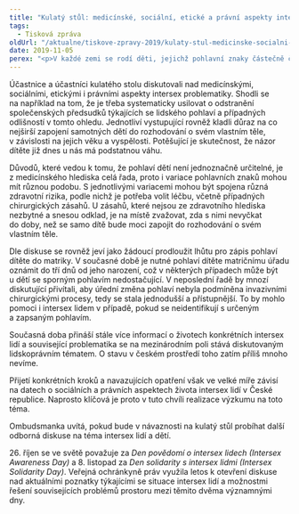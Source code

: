 ```yaml
---
title: "Kulatý stůl: medicínské, sociální, etické a právní aspekty intersex problematiky"
tags:
  - Tisková zpráva
oldUrl: "/aktualne/tiskove-zpravy-2019/kulaty-stul-medicinske-socialni-eticke-a-pravni-aspekty-intersex-problematiky"
date: 2019-11-05
perex: "<p>V každé zemi se rodí děti, jejichž pohlavní znaky částečně či zcela neodpovídají tomu, co medicína a společnost očekává od mužských a ženských těl (intersex děti). Uvádí se, že takových dětí se rodí ve světě zhruba tolik, jako dětí se zrzavými vlasy. Dne 4. listopadu 2019 proto ombudsmanka uspořádala kulatý stůl určený zástupcům z řad praktikujících lékařů, právníků, kteří se zabývají související lidskoprávní problematikou, lékařských etiků, sociologů, představitelů ústředních orgánů státní správy, podporujících spolků, ale i samotných intersex lidí. </p>"
---
```


<!-- imported from the old website -->

<p>Účastnice a účastníci kulatého stolu diskutovali nad medicínskými, sociálními, etickými i právními aspekty intersex problematiky. Shodli se na například na tom, že je třeba systematicky usilovat o odstranění společenských předsudků týkajících se lidského pohlaví a případných odlišností v tomto ohledu. Jednotliví vystupující rovněž kladli důraz na co nejširší zapojení samotných dětí do rozhodování o svém vlastním těle, v závislosti na jejich věku a vyspělosti. Potěšující je skutečnost, že názor dítěte již dnes u nás má podstatnou váhu. </p> <p>Důvodů, které vedou k tomu, že pohlaví dětí není jednoznačně určitelné, je z medicínského hlediska celá řada, proto i variace pohlavních znaků mohou mít různou podobu. S jednotlivými variacemi mohou být spojena různá zdravotní rizika, podle nichž je potřeba volit léčbu, včetně případných chirurgických zásahů. U zásahů, které nejsou ze zdravotního hlediska nezbytné a snesou odklad, je na místě zvažovat, zda s nimi nevyčkat do doby, než se samo dítě bude moci zapojit do rozhodování o svém vlastním těle. </p> <p>Dle diskuse se rovněž jeví jako žádoucí prodloužit lhůtu pro zápis pohlaví dítěte do matriky. V současné době je nutné pohlaví dítěte matričnímu úřadu oznámit do tří dnů od jeho narození, což v některých případech může být u dětí se sporným pohlavím nedostačující. V neposlední řadě by mnozí diskutující přivítali, aby úřední změna pohlaví nebyla podmíněna invazivními chirurgickými procesy, tedy se stala jednodušší a přístupnější. To by mohlo pomoci i intersex lidem v případě, pokud se neidentifikují s určeným a zapsaným pohlavím.  </p> <p>Současná doba přináší stále více informací o životech konkrétních intersex lidí a související problematika se na mezinárodním poli stává diskutovaným lidskoprávním tématem. O stavu v českém prostředí toho zatím příliš mnoho nevíme. </p> <p>Přijetí konkrétních kroků a navazujících opatření však ve velké míře závisí na datech o sociálních a právních aspektech života intersex lidí v České republice. Naprosto klíčová je proto v tuto chvíli realizace výzkumu na toto téma.</p> <p>Ombudsmanka uvítá, pokud bude v návaznosti na kulatý stůl probíhat další odborná diskuse na téma intersex lidí a dětí.</p> <p>26. říjen se ve světě považuje za <i>Den povědomí o intersex lidech (Intersex Awareness Day)</i> a 8. listopad za <i>Den solidarity s intersex lidmi (Intersex Solidarity Day)</i>. Veřejná ochránkyně práv využila letos k otevření diskuse nad aktuálními poznatky týkajícími se situace intersex lidí a možnostmi řešení souvisejících problémů prostoru mezi těmito dvěma významnými dny.  </p>
